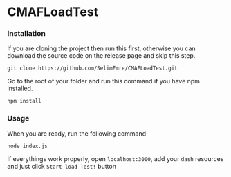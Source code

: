 # CMAFLoadTest

### Installation

If you are cloning the project then run this first, otherwise you can download the source code on the release page and skip this step.
```
git clone https://github.com/SelimEmre/CMAFLoadTest.git
```

Go to the root of your folder and run this command if you have npm installed.
```
npm install
```

### Usage

When you are ready, run the following command
```
node index.js
```
If everythings work properly, open `localhost:3000`, add your `dash` resources and just click `Start load Test!` button
